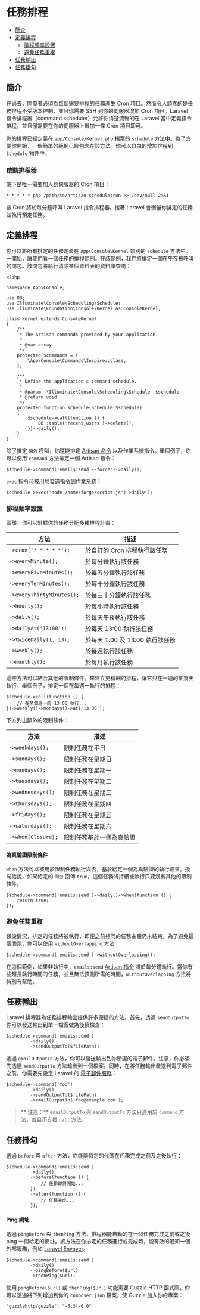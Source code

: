 # 任務排程

- [簡介](#introduction)
- [定義排程](#defining-schedules)
    - [排程頻率設置](#schedule-frequency-options)
    - [避免任務重複](#preventing-task-overlaps)
- [任務輸出](#task-output)
- [任務掛勾](#task-hooks)

<a name="introduction"></a>
## 簡介

在過去，開發者必須為每個需要排程的任務產生 Cron 項目。然而令人頭疼的是任務排程不受版本控制，並且你需要 SSH 到你的伺服器增加 Cron 項目。Laravel 指令排程器（command scheduler）允許你清楚流暢的在 Laravel 當中定義指令排程，並且僅需要在你的伺服器上增加一條 Cron 項目即可。

你的排程已經定義在 `app/Console/Kernel.php` 檔案的 `schedule` 方法中。為了方便你開始，一個簡單的範例已經包含在該方法。你可以自由的增加排程到 `Schedule` 物件中。

### 啟動排程器

底下是唯一需要加入到伺服器的 Cron 項目：

    * * * * * php /path/to/artisan schedule:run >> /dev/null 2>&1

該 Cron 將於每分鐘呼叫 Laravel 指令排程器，接著 Laravel 會衡量你排定的任務並執行預定任務。

<a name="defining-schedules"></a>
## 定義排程

你可以將所有排定的任務定義在 `App\Console\Kernel` 類別的 `schedule` 方法中。一開始，讓我們看一個任務的排程範例。在該範例，我們將排定一個在午夜被呼叫的閉包。該閉包將執行清除某個資料表的資料庫查詢：

    <?php

    namespace App\Console;

    use DB;
    use Illuminate\Console\Scheduling\Schedule;
    use Illuminate\Foundation\Console\Kernel as ConsoleKernel;

    class Kernel extends ConsoleKernel
    {
        /**
         * The Artisan commands provided by your application.
         *
         * @var array
         */
        protected $commands = [
            \App\Console\Commands\Inspire::class,
        ];

        /**
         * Define the application's command schedule.
         *
         * @param  \Illuminate\Console\Scheduling\Schedule  $schedule
         * @return void
         */
        protected function schedule(Schedule $schedule)
        {
            $schedule->call(function () {
                DB::table('recent_users')->delete();
            })->daily();
        }
    }

除了排定 ` 閉包 ` 呼叫，你還能排定 [Artisan 命令](/docs/{{version}}/artisan) 以及作業系統指令。舉個例子，你可以使用 `command` 方法排定一個 Artisan 指令：

    $schedule->command('emails:send --force')->daily();

`exec` 指令可被用於發送指令到作業系統：

    $schedule->exec('node /home/forge/script.js')->daily();

<a name="schedule-frequency-options"></a>
### 排程頻率設置

當然，你可以針對你的任務分配多種排程計畫：

方法  | 描述
------------- | -------------
`->cron('* * * * *');`  |  於自訂的 Cron 排程執行該任務
`->everyMinute();`  |  於每分鐘執行該任務
`->everyFiveMinutes();`  |  於每五分鐘執行該任務
`->everyTenMinutes();`  |  於每十分鐘執行該任務
`->everyThirtyMinutes();`  |  於每三十分鐘執行該任務
`->hourly();`  |  於每小時執行該任務
`->daily();`  |  於每天午夜執行該任務
`->dailyAt('13:00');`  |  於每天 13:00 執行該任務
`->twiceDaily(1, 13);`  |  於每天 1:00 及 13:00 執行該任務
`->weekly();`  |  於每週執行該任務
`->monthly();`  |  於每月執行該任務

這些方法可以結合其他的限制條件，來建立更精細的排程，讓它只在一週的某幾天執行。舉個例子，排定一個在每週一執行的排程：

    $schedule->call(function () {
        // 在某個週一的 13:00 執行...
    })->weekly()->mondays()->at('13:00');

下方列出額外的限制條件：

方法  | 描述
------------- | -------------
`->weekdays();`  |  限制任務在平日
`->sundays();`  |  限制任務在星期日
`->mondays();`  |  限制任務在星期一
`->tuesdays();`  |  限制任務在星期二
`->wednesdays();`  |  限制任務在星期三
`->thursdays();`  |  限制任務在星期四
`->fridays();`  |  限制任務在星期五
`->saturdays();`  |  限制任務在星期六
`->when(Closure);`  |  限制任務基於一個為真驗證

#### 為真驗證限制條件

`when` 方法可以被用於限制任務執行與否，基於給定一個為真驗證的執行結果。換句話說，如果給定的 ` 閉包 ` 回傳 `true`，這個任務將持續被執行只要沒有其他的限制條件。

    $schedule->command('emails:send')->daily()->when(function () {
        return true;
    });

<a name="preventing-task-overlaps"></a>
### 避免任務重複

預設情況，排定的任務將被執行，即便之前相同的任務主體仍未結束。為了避免這個問題，你可以使用 `withoutOverlapping` 方法：

    $schedule->command('emails:send')->withoutOverlapping();

在這個範例，如果非執行中，`emails:send` [Artisan 指令](/docs/{{version}}/artisan) 將於每分鐘執行。當你有些超長執行時間的任務，並且無法預測所需的時間，`withoutOverlapping` 方法將特別有幫助。

<a name="task-output"></a>
## 任務輸出

Laravel 排程器為任務排程輸出提供許多便捷的方法。首先，透過 `sendOutputTo` 你可以發送輸出到單一檔案做為後續檢查：

    $schedule->command('emails:send')
             ->daily()
             ->sendOutputTo($filePath);

透過 `emailOutputTo` 方法，你可以發送輸出到你所選的電子郵件。注意，你必須先透過 `sendOutputTo` 方法輸出到一個檔案。同時，在將任務輸出發送到電子郵件之前，你需要先設定 Laravel 的 [電子郵件服務](/docs/{{version}}/mail)：

    $schedule->command('foo')
             ->daily()
             ->sendOutputTo($filePath)
             ->emailOutputTo('foo@example.com');

> ** 注意：** `emailOutputTo` 與 `sendOutputTo` 方法只適用於 `command` 方法，並且不支援 `call` 方法。

<a name="task-hooks"></a>
## 任務掛勾

透過 `before` 與 `after` 方法，你能讓特定的代碼在任務完成之前及之後執行：

    $schedule->command('emails:send')
             ->daily()
             ->before(function () {
                 // 任務即將開始...
             })
             ->after(function () {
                 // 任務完成...
             });

#### Ping 網址

透過 `pingBefore` 與 `thenPing` 方法，排程器能自動的在一個任務完成之前或之後 ping 一個給定的網址。該方法在你排定的任務進行或完成時，能有效的通知一個外部服務，例如 [Laravel Envoyer](https://envoyer.io)。

    $schedule->command('emails:send')
             ->daily()
             ->pingBefore($url)
             ->thenPing($url);

使用 `pingBefore($url)` 或 `thenPing($url)` 功能需要 Guzzle HTTP 函式庫。你可以透過將下列增加到你的 `composer.json` 檔案，使 Guzzle 加入你的專案：

    "guzzlehttp/guzzle": "~5.3|~6.0"
